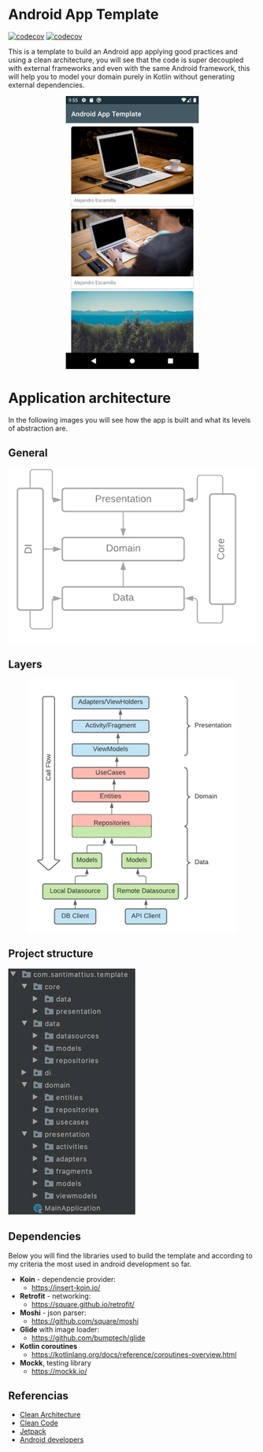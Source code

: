 # Android App Template

[![codecov](https://codecov.io/gh/santimattius/android-arch-template/branch/master/graph/badge.svg?token=7ITWBL56NJ)](https://codecov.io/gh/santimattius/android-arch-template) [![codecov](https://www.travis-ci.com/santimattius/android-arch-template.svg?token=P7xvicFZMo2reEHHNuJS&branch=master)](https://www.travis-ci.com/santimattius/android-arch-template)

This is a template to build an Android app applying good practices and using a clean architecture, you will see that the code is super decoupled with external frameworks and even with the same Android framework, this will help you to model your domain purely in Kotlin without generating external dependencies.

<p align="center">
  <img src="https://github.com/santimattius/android-arch-template/blob/readme_start/screenshoot/android-clean-arch-capture.png?raw=true" alt="App Capture"/>
</p>


# Application architecture

In the following images you will see how the app is built and what its levels of abstraction are.

## General

<p align="center">
  <img src="https://github.com/santimattius/android-arch-template/blob/readme_start/screenshoot/android-clean-arch-general.png?raw=true" alt="general architecture"/>
</p>

## Layers
<p align="center">
  <img src="https://github.com/santimattius/android-arch-template/blob/readme_start/screenshoot/android-clean-arch-layers.png?raw=true" alt="architecture layers"/>
</p>

## Project structure

<p align="left">
  <img src="https://github.com/santimattius/android-arch-template/blob/readme_start/screenshoot/android-clean-arch-packages.png?raw=true" alt="Project packages"/>
</p>

## Dependencies

Below you will find the libraries used to build the template and according to my criteria the most used in android development so far.

- **Koin** - dependencie provider: 
  - https://insert-koin.io/
- **Retrofit** - networking: 
  - https://square.github.io/retrofit/
- **Moshi** - json parser:
  - https://github.com/square/moshi
- **Glide** with image loader:
  - https://github.com/bumptech/glide
- **Kotlin coroutines**
  - https://kotlinlang.org/docs/reference/coroutines-overview.html
- **Mockk**, testing library
  - https://mockk.io/  

## Referencias

 - [Clean Architecture](https://blog.cleancoder.com/uncle-bob/2012/08/13/the-clean-architecture.html)
 - [Clean Code](https://blog.cleancoder.com/)
 - [Jetpack](https://developer.android.com/jetpack?gclid=CjwKCAjw7diEBhB-EiwAskVi13xJGdb6SCxqntF3pNt6JQ4ulvEQsB9JelBK2OIG5P0cePTCcsOksBoCk1sQAvD_BwE&gclsrc=aw.ds)
 - [Android developers](https://developer.android.com/)
